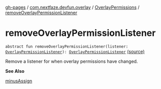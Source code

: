 [gh-pages](../../index.md) / [com.nextfaze.devfun.overlay](../index.md) / [OverlayPermissions](index.md) / [removeOverlayPermissionListener](./remove-overlay-permission-listener.md)

# removeOverlayPermissionListener

`abstract fun removeOverlayPermissionListener(listener: `[`OverlayPermissionListener`](../-overlay-permission-listener.md)`): `[`OverlayPermissionListener`](../-overlay-permission-listener.md) [(source)](https://github.com/NextFaze/dev-fun/tree/master/devfun/src/main/java/com/nextfaze/devfun/overlay/Permissions.kt#L97)

Remove a listener for when overlay permissions have changed.

**See Also**

[minusAssign](minus-assign.md)

